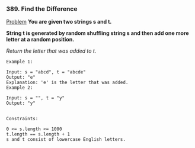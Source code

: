 ### 389. Find the Difference

[Problem](https://leetcode.com/problems/find-the-difference/)
**You are given two strings s and t.**

**String t is generated by random shuffling string s and then add one more letter at a random position.**

*Return the letter that was added to t.*

 
```
Example 1:

Input: s = "abcd", t = "abcde"
Output: "e"
Explanation: 'e' is the letter that was added.
Example 2:

Input: s = "", t = "y"
Output: "y"
 

Constraints:

0 <= s.length <= 1000
t.length == s.length + 1
s and t consist of lowercase English letters.
```